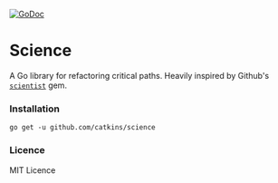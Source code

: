[![GoDoc](https://godoc.org/github.com/catkins/science?status.svg)](https://godoc.org/github.com/catkins/science)

# Science

A Go library for refactoring critical paths. Heavily inspired by Github's [`scientist`](https://github.com/github/scientist) gem.

### Installation

```
go get -u github.com/catkins/science
```

### Licence

MIT Licence
